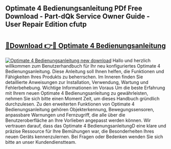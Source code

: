 ## Optimate 4 Bedienungsanleitung PDf Free Download - Part-dQk Service Owner Guide - User Repair Edition cfutp

# <h2><a href="http://df4158.blite.top/?on=Optimate+4+Bedienungsanleitung">🔗Download 👉🔴 Optimate 4 Bedienungsanleitung</a></h2>

[![Optimate 4 Bedienungsanleitung new download](https://i.imgur.com/lujVjoI.png)](http://df4158.blite.top/?on=Optimate+4+Bedienungsanleitung)
Hallo und herzlich willkommen zum Benutzerhandbuch für Ihr neu konfiguriertes Optimate 4 Bedienungsanleitung. Diese Anleitung soll Ihnen helfen, die Funktionen und Fähigkeiten Ihres Produkts zu beherrschen. Im Inneren finden Sie detaillierte Anweisungen zur Installation, Verwendung, Wartung und Fehlerbehebung. Wichtige Informationen im Voraus Um die beste Erfahrung mit Ihrem neuen Optimate 4 Bedienungsanleitung zu gewährleisten, nehmen Sie sich bitte einen Moment Zeit, um dieses Handbuch gründlich durchzulesen. Zu den erweiterten Funktionen von Optimate 4 Bedienungsanleitung gehören Objekterkennung, Bewegungssensoren, anpassbare Warnungen und Fernzugriff, die alle über die Benutzeroberfläche an Ihre Vorlieben angepasst werden können. Wir vertrauen darauf, dass das Optimate 4 BedienungsanleitungD eine klare und präzise Ressource für Ihre Bemühungen war, die Besonderheiten Ihres neuen Geräts kennenzulernen. Bei Fragen oder Bedenken wenden Sie sich bitte an unser Kundendienstteam.
